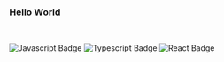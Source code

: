 ### Hello World
<br/>

![Javascript Badge](https://img.shields.io/badge/-JavaScript-yellow)
![Typescript Badge](https://img.shields.io/badge/-TypeScript-blue)
![React Badge](https://img.shields.io/badge/-React-9cf)
<!--
**dududweb/dududweb** is a ✨ _special_ ✨ repository because its `README.md` (this file) appears on your GitHub profile.

Here are some ideas to get you started:

- 🔭 I’m currently working on ...
- 🌱 I’m currently learning ...
- 👯 I’m looking to collaborate on ...
- 🤔 I’m looking for help with ...
- 💬 Ask me about ...
- 📫 How to reach me: ...
- 😄 Pronouns: ...
- ⚡ Fun fact: ...
-->
